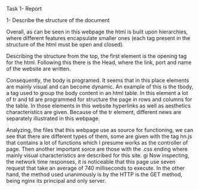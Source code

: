 Task 1- Report

1- Describe the structure of the document

Overall, as can be seen in this webpage the html is built upon hierarchies, where different features encapsulate smaller ones (each tag present in the structure of the html must be open and closed).  

Describing the structure from the top, the first element is the opening tag for the html. Following this there is the Head, where the link, port and name of the website are written.  

Consequently, the body is programed. It seems that in this place elements are mainly visual and can become dynamic. An example of this is the tbody, a tag used to group the body content in an html table. In this element a lot of tr and td are programmed for structure the page in rows and columns for the table. In those elements in this website hyperlinks as well as aesthetics characteristics are given. Because of the tr element, different news are separately illustrated in this webpage. 

Analyzing, the files that this webpage use as source for functioning, we can see that there are different types of them, some are given with the tag  hn.js that contains a lot of functions which I presume works as the controller of page. Then another important sorce are those with the .css ending where mainly visual characteristics are described for this site. 
gi
Now inspecting, the network time responses, it is noticeable that this page use seven request that take an average of 740 milliseconds to execute. In the other hand, the method used unanimously is by the HTTP is the GET method, being nginx its principal and only server. 
